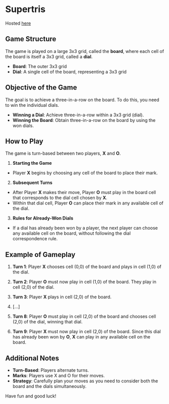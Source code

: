 # Supertris

Hosted [here](https://supertris-b4e10.web.app/)

## Game Structure

The game is played on a large 3x3 grid, called the **board**, where each cell of the board is itself a 3x3 grid, called a **dial**.

- **Board**: The outer 3x3 grid
- **Dial**: A single cell of the board, representing a 3x3 grid

## Objective of the Game

The goal is to achieve a three-in-a-row on the board. To do this, you need to win the individual dials.

- **Winning a Dial**: Achieve three-in-a-row within a 3x3 grid (dial).
- **Winning the Board**: Obtain three-in-a-row on the board by using the won dials.

## How to Play

The game is turn-based between two players, **X** and **O**.

1. **Starting the Game**
  - Player **X** begins by choosing any cell of the board to place their mark.

2. **Subsequent Turns**
  - After Player **X** makes their move, Player **O** must play in the board cell that corresponds to the dial cell chosen by **X**.
  - Within that dial cell, Player **O** can place their mark in any available cell of the dial.

3. **Rules for Already-Won Dials**
  - If a dial has already been won by a player, the next player can choose any available cell on the board, without following the dial correspondence rule.

## Example of Gameplay

1. **Turn 1**: Player **X** chooses cell (0,0) of the board and plays in cell (1,0) of the dial.

2. **Turn 2**: Player **O** must now play in cell (1,0) of the board. They play in cell (2,0) of the dial.

3. **Turn 3**: Player **X** plays in cell (2,0) of the board.

4. [...]

5. **Turn 8**: Player **O** must play in cell (2,0) of the board and chooses cell (2,0) of the dial, winning that dial.

6. **Turn 9**: Player **X** must now play in cell (2,0) of the board. 
Since this dial has already been won by **O**, **X** can play in any available cell on the board.

## Additional Notes

- **Turn-Based**: Players alternate turns.
- **Marks**: Players use X and O for their moves.
- **Strategy**: Carefully plan your moves as you need to consider both the board and the dials simultaneously.

Have fun and good luck!
